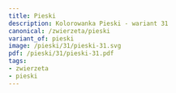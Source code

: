 ```yaml
---
title: Pieski
description: Kolorowanka Pieski - wariant 31
canonical: /zwierzeta/pieski
variant_of: pieski
image: /pieski/31/pieski-31.svg
pdf: /pieski/31/pieski-31.pdf
tags:
- zwierzeta
- pieski
---
```

